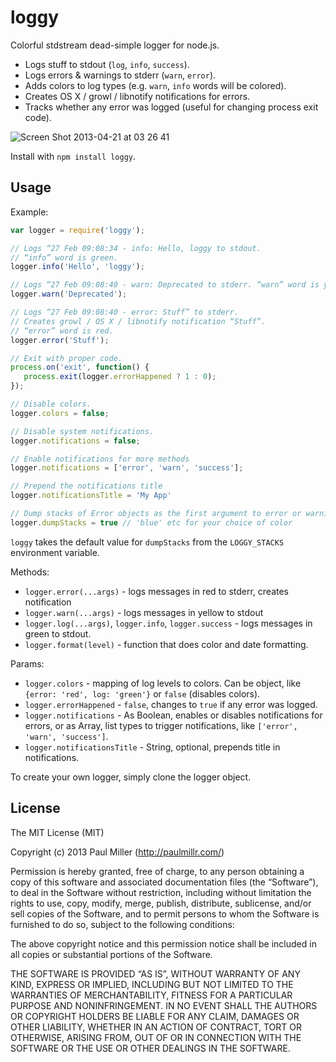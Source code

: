 # loggy

Colorful stdstream dead-simple logger for node.js.

* Logs stuff to stdout (`log`, `info`, `success`).
* Logs errors & warnings to stderr (`warn`, `error`).
* Adds colors to log types (e.g. `warn`, `info` words will be colored).
* Creates OS X / growl / libnotify notifications for errors.
* Tracks whether any error was logged (useful for changing process exit code).

![Screen Shot 2013-04-21 at 03 26 41](https://f.cloud.github.com/assets/574696/405855/2fe7271e-aa1a-11e2-8b85-347e71ac49f9.png)


Install with `npm install loggy`.

## Usage

Example:

```javascript
var logger = require('loggy');

// Logs “27 Feb 09:08:34 - info: Hello, loggy to stdout.
// “info” word is green.
logger.info('Hello', 'loggy');

// Logs “27 Feb 09:08:40 - warn: Deprecated to stderr. “warn” word is yellow.
logger.warn('Deprecated');

// Logs “27 Feb 09:08:40 - error: Stuff” to stderr.
// Creates growl / OS X / libnotify notification “Stuff”.
// “error” word is red.
logger.error('Stuff');

// Exit with proper code.
process.on('exit', function() {
   process.exit(logger.errorHappened ? 1 : 0);
});

// Disable colors.
logger.colors = false;

// Disable system notifications.
logger.notifications = false;

// Enable notifications for more methods
logger.notifications = ['error', 'warn', 'success'];

// Prepend the notifications title
logger.notificationsTitle = 'My App'

// Dump stacks of Error objects as the first argument to error or warning
logger.dumpStacks = true // 'blue' etc for your choice of color
```

`loggy` takes the default value for `dumpStacks` from the `LOGGY_STACKS` environment variable.

Methods:

* `logger.error(...args)` - logs messages in red to stderr, creates notification
* `logger.warn(...args)` - logs messages in yellow to stdout
* `logger.log(...args)`, `logger.info`, `logger.success` -
  logs messages in green to stdout.
* `logger.format(level)` - function that does color and date formatting.

Params:

* `logger.colors` - mapping of log levels to colors.
  Can be object, like `{error: 'red', log: 'green'}` or `false`
  (disables colors).
* `logger.errorHappened` - `false`, changes to `true` if any error was logged.
* `logger.notifications` - As Boolean, enables or disables notifications for errors, or
  as Array, list types to trigger notifications, like `['error', 'warn', 'success']`.
* `logger.notificationsTitle` - String, optional, prepends title in notifications.

To create your own logger, simply clone the logger object.

## License

The MIT License (MIT)

Copyright (c) 2013 Paul Miller (http://paulmillr.com/)

Permission is hereby granted, free of charge, to any person obtaining a copy
of this software and associated documentation files (the “Software”), to deal
in the Software without restriction, including without limitation the rights
to use, copy, modify, merge, publish, distribute, sublicense, and/or sell
copies of the Software, and to permit persons to whom the Software is
furnished to do so, subject to the following conditions:

The above copyright notice and this permission notice shall be included in
all copies or substantial portions of the Software.

THE SOFTWARE IS PROVIDED “AS IS”, WITHOUT WARRANTY OF ANY KIND, EXPRESS OR
IMPLIED, INCLUDING BUT NOT LIMITED TO THE WARRANTIES OF MERCHANTABILITY,
FITNESS FOR A PARTICULAR PURPOSE AND NONINFRINGEMENT. IN NO EVENT SHALL THE
AUTHORS OR COPYRIGHT HOLDERS BE LIABLE FOR ANY CLAIM, DAMAGES OR OTHER
LIABILITY, WHETHER IN AN ACTION OF CONTRACT, TORT OR OTHERWISE, ARISING FROM,
OUT OF OR IN CONNECTION WITH THE SOFTWARE OR THE USE OR OTHER DEALINGS IN
THE SOFTWARE.
